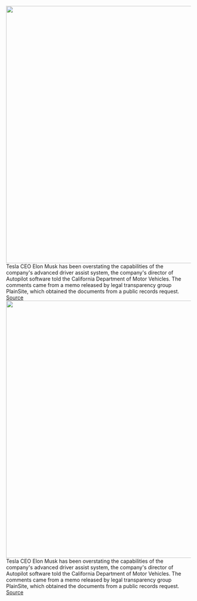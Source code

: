 <img src='https://cdn.vox-cdn.com/thumbor/ydvSllfMvRWbgNy0AdKoIohZo7s=/0x0:5134x3571/1200x800/filters:focal(2157x1376:2977x2196)/cdn.vox-cdn.com/uploads/chorus_image/image/69251912/1229892421.0.jpg' width='700px' /><br/>
Tesla CEO Elon Musk has been overstating the capabilities of the company's advanced driver assist system, the company's director of Autopilot software told the California Department of Motor Vehicles. The comments came from a memo released by legal transparency group PlainSite, which obtained the documents from a public records request.
<a href='https://www.theverge.com/2021/5/7/22424592/tesla-elon-musk-autopilot-dmv-fsd-exaggeration'> Source <a/><img src='https://cdn.vox-cdn.com/thumbor/ydvSllfMvRWbgNy0AdKoIohZo7s=/0x0:5134x3571/1200x800/filters:focal(2157x1376:2977x2196)/cdn.vox-cdn.com/uploads/chorus_image/image/69251912/1229892421.0.jpg' width='700px' /><br/>
Tesla CEO Elon Musk has been overstating the capabilities of the company's advanced driver assist system, the company's director of Autopilot software told the California Department of Motor Vehicles. The comments came from a memo released by legal transparency group PlainSite, which obtained the documents from a public records request.
<a href='https://www.theverge.com/2021/5/7/22424592/tesla-elon-musk-autopilot-dmv-fsd-exaggeration'> Source <a/>